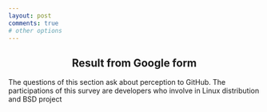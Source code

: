 ```yaml
---
layout: post
comments: true
# other options
---
```


<script src="https://ajax.googleapis.com/ajax/libs/jquery/3.3.1/jquery.min.js"></script>
<script src="https://code.highcharts.com/highcharts.js"></script>
<script src="https://code.highcharts.com/modules/exporting.js"></script>
<script src="https://code.highcharts.com/modules/export-data.js"></script>
<link rel="stylesheet" href="{{ "/assets/css/chart.css" | absolute_url }}"></script>

<h2 style="text-align:center;">Result from Google form</h2>
<p>The questions of this section ask about perception to GitHub. The participations of this survey are developers who involve in Linux distribution and BSD project</p>
<div id="content">
  <div class="chart" id="3-1"></div>  
  <div class="spacer"></div>
  <div class="chart" id="3-3"></div>  
  <div class="spacer"></div>
  <div class="chart" id="4-1"></div>
  <div class="spacer"></div>
  <div class="chart" id="4-5"></div>
  <div class="spacer"></div>
  <div class="chart" id="5-1"></div>
  <div class="spacer"></div>
  <div class="chart" id="5-3"></div>
  <div class="spacer"></div>
  <div class="chart" id="5-4"></div>
</div>

<script src="{{ "/assets/js/chart/1.js" | absolute_url }}"></script>